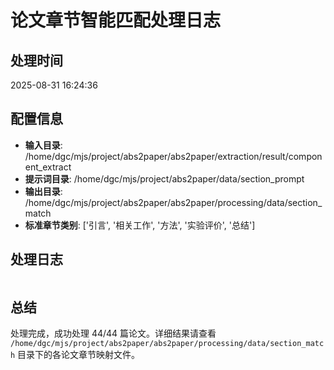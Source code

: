 # 论文章节智能匹配处理日志

## 处理时间
2025-08-31 16:24:36

## 配置信息
- **输入目录**: /home/dgc/mjs/project/abs2paper/abs2paper/extraction/result/component_extract
- **提示词目录**: /home/dgc/mjs/project/abs2paper/data/section_prompt
- **输出目录**: /home/dgc/mjs/project/abs2paper/abs2paper/processing/data/section_match
- **标准章节类别**: ['引言', '相关工作', '方法', '实验评价', '总结']

## 处理日志

```

```

## 总结
处理完成，成功处理 44/44 篇论文。详细结果请查看 `/home/dgc/mjs/project/abs2paper/abs2paper/processing/data/section_match` 目录下的各论文章节映射文件。
